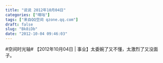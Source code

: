 ```yaml
---
title: "说说 2012年10月04日"
categories: ["嘀咕"]
tags: ["来自QQ空间 qzone.qq.com"]
draft: false
slug: "Bk8iDb"
date: "2012-10-04 09:46:03"
---
```


#空间时光轴# 【2012年10月04日 | 事业】太委婉了又不懂，太激烈了又没面子。
